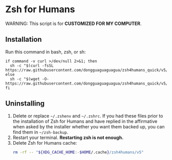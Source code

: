 # Zsh for Humans

WARNING: This script is for **CUSTOMIZED FOR MY COMPUTER**.

## Installation

Run this command in bash, zsh, or sh:

```shell
if command -v curl >/dev/null 2>&1; then
  sh -c "$(curl -fsSL https://raw.githubusercontent.com/dongguaguaguagua/zsh4humans_quick/v5/install)"
else
  sh -c "$(wget -O- https://raw.githubusercontent.com/dongguaguaguagua/zsh4humans_quick/v5/install)"
fi
```

## Uninstalling

1. Delete or replace `~/.zshenv` and `~/.zshrc`. If you had these files prior to the installation of
   Zsh for Humans and have replied in the affirmative when asked by the installer whether you want
   them backed up, you can find them in `~/zsh-backup`.
2. Restart your terminal. **Restarting zsh is not enough.**
3. Delete Zsh for Humans cache:
   ```zsh
   rm -rf -- "${XDG_CACHE_HOME:-$HOME/.cache}/zsh4humans/v5"
   ```
